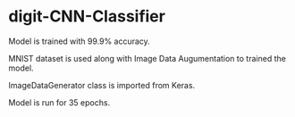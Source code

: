 # digit-CNN-Classifier

Model is trained with 99.9% accuracy. 

MNIST dataset is used along with Image Data Augumentation to trained the model.

ImageDataGenerator class is imported from Keras. 

Model is run for 35 epochs. 

